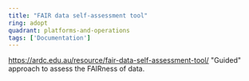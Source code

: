 ```yaml
---
title: "FAIR data self-assessment tool"
ring: adopt
quadrant: platforms-and-operations
tags: ['Documentation']
---
```

https://ardc.edu.au/resource/fair-data-self-assessment-tool/
"Guided" approach to assess the FAIRness of data.
